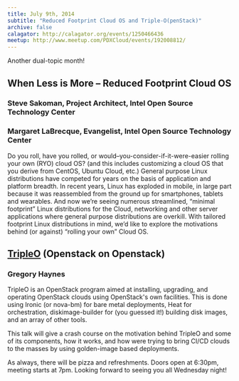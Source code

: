 ```yaml
---
title: July 9th, 2014
subtitle: "Reduced Footprint Cloud OS and Triple-O(penStack)"
archive: false
calagator: http://calagator.org/events/1250466436
meetup: http://www.meetup.com/PDXCloud/events/192008812/
---
```


Another dual-topic month!

## When Less is More – Reduced Footprint Cloud OS
### Steve Sakoman, Project Architect, Intel Open Source Technology Center
### Margaret LaBrecque, Evangelist, Intel Open Source Technology Center

Do you roll, have you rolled, or would–you-consider-if-it-were-easier rolling your own (RYO) cloud OS? (and this includes customizing a cloud OS that you derive from CentOS, Ubuntu Cloud, etc.) General purpose Linux distributions have competed for years on the basis of application and platform breadth. In recent years, Linux has exploded in mobile, in large part because it was reassembled from the ground up for smartphones, tablets and wearables. And now we’re seeing numerous streamlined, “minimal footprint” Linux distributions for the Cloud, networking and other server applications where general purpose distributions are overkill. With tailored footprint Linux distributions in mind, we’d like to explore the motivations behind (or against) “rolling your own” Cloud OS.

## [TripleO](https://wiki.openstack.org/wiki/TripleO) (Openstack on Openstack)
### Gregory Haynes

TripleO is an OpenStack program aimed at installing, upgrading, and operating OpenStack clouds using OpenStack's own facilities. This is done using Ironic (or nova-bm) for bare metal deployments, Heat for orchestration, diskimage-builder for (you guessed it!) building disk images, and an array of other tools.

This talk will give a crash course on the motivation behind TripleO and some of its components, how it works, and how were trying to bring CI/CD clouds to the masses by using golden-image based deployments.

As always, there will be pizza and refreshments. Doors open at 6:30pm, meeting starts at 7pm. Looking forward to seeing you all Wednesday night!
